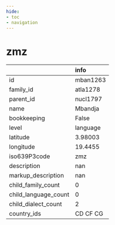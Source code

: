 ```yaml
---
hide:
- toc
- navigation
---
```

# zmz
|                      | info     |
|:---------------------|:---------|
| id                   | mban1263 |
| family_id            | atla1278 |
| parent_id            | nucl1797 |
| name                 | Mbandja  |
| bookkeeping          | False    |
| level                | language |
| latitude             | 3.98003  |
| longitude            | 19.4455  |
| iso639P3code         | zmz      |
| description          | nan      |
| markup_description   | nan      |
| child_family_count   | 0        |
| child_language_count | 0        |
| child_dialect_count  | 2        |
| country_ids          | CD CF CG |